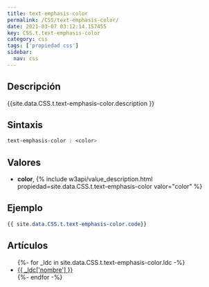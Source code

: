 ```yaml
---
title: text-emphasis-color
permalink: /CSS/text-emphasis-color/
date: 2021-03-07 03:12:14.157455
key: CSS.t.text-emphasis-color
category: css
tags: ['propiedad css']
sidebar: 
  nav: css
---
```


## Descripción
{{site.data.CSS.t.text-emphasis-color.description }}

## Sintaxis
~~~css
text-emphasis-color : <color>
~~~

## Valores
* **color**,  {% include w3api/value_description.html propiedad=site.data.CSS.t.text-emphasis-color valor="color" %}

## Ejemplo
~~~css
{{ site.data.CSS.t.text-emphasis-color.code}}
~~~

## Artículos
<ul>
{%- for _ldc in site.data.CSS.t.text-emphasis-color.ldc -%}
   <li>
       <a href="{{_ldc['url'] }}">{{ _ldc['nombre'] }}</a>
   </li>
{%- endfor -%}
</ul>
